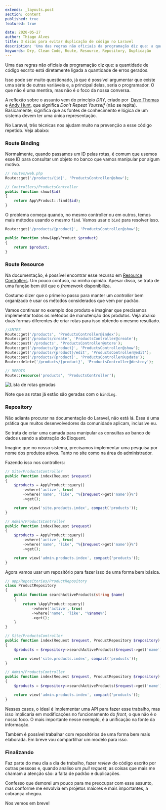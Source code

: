 ```yaml
---
extends: _layouts.post
section: content
published: true
featured: true

date: 2020-05-27
author: Thiago Alves
title: 3 dicas para evitar duplicação de código no Laravel
description: 'Uma das regras não oficiais da programação diz que: a quantidade de código escrito está diretamente ligada a quantidade de erros gerados.' 
keywords: Dry, Clean Code, Route, Resource, Repository, Duplicação
---
```


Uma das regras não oficiais da programação diz que: a quantidade de código escrito está diretamente ligada a quantidade de erros gerados.

Isso pode ser muito questionado, já que é possível argumentar que existe uma série de outras variáveis e, a principal delas, seria o programador. O que não é uma mentira, mas não é o foco da nossa conversa.

A reflexão sobre o assunto vem do princípio _DRY_, criado por  [Dave Thomas](https://en.wikipedia.org/wiki/Dave_Thomas_(programmer)) e [Andy Hunt](https://en.wikipedia.org/wiki/Andy_Hunt_(author)), que significa _Don’t Repeat Yourself_ (não se repita). Basicamente, significa que as fontes de conhecimento e lógica de um sistema devem ter uma única representação.

No Laravel, três técnicas nos ajudam muito na prevenção a esse código repetido. Veja abaixo:

### Route Binding

Normalmente, quando passamos um ID pelas rotas, é comum que usemos esse ID para consultar um objeto no banco que vamos manipular por algum motivo.

```php
// routes/web.php
Route::get('/products/{id}', 'ProductsController@show');

// Controllers/ProductsController
public function show($id)
{
    return App\Product::find($id);
}
```

O problema começa quando, no mesmo controller ou em outros, temos mais métodos usando o mesmo `find`. Vamos usar o `bind` para resolver isso.

```php
Route::get('/products/{product}', 'ProductsController@show');

public function show(App\Product $product)
{
    return $product;
}
```

### Route Resource

Na documentação, é possível encontrar esse recurso em [Resource Controllers](https://laravel.com/docs/controllers#resource-controllers). Um pouco confuso, na minha opinião. Apesar disso, se trata de uma função bem útil que o _framework_ disponibiliza. 

Costumo dizer que o primeiro passo para manter um _controller_ bem organizado é usar os métodos considerados que vem por padrão.

Vamos continuar no exemplo dos produto e imaginar que precisamos implementar todos os métodos de manutenção dos produtos. Veja abaixo duas formas diferentes de criar rotas para isso obtendo o mesmo resultado.

```php
//ANTES
Route::get('/products', 'ProductsController@index');
Route::get('/products/create', 'ProductsController@create');
Route::post('/products', 'ProductsController@store');
Route::get('/products/{product}', 'ProductsController@show');
Route::get('/products/{product}/edit', 'ProductsController@edit');
Route::put('/products/{product}', 'ProductsController@update');
Route::delete('/products/{product}', 'ProductsController@destroy');

// DEPOIS
Route::resource('products', 'ProductsController');
```

<img src="/assets/images/post-dont-repeat-yourself/route-list.png" alt="Lista de rotas geradas"/>

Note que as rotas já estão são geradas com o `binding`.

### Repository

Não adianta procurar na documentação do Laravel, não está lá. Essa é uma prática que muitos desenvolvedores da comunidade aplicam, inclusive eu.

Se trata de criar uma camada para manipular as consultas ao banco de dados usando a abstração do Eloquent. 

Imagine que no nosso sistema, precisamos implementar uma pesquisa por nome dos produtos ativos. Tanto no site como na área do administrador.

Fazendo isso nos controllers:

```php
// Site/ProductsController
public function index(Request $request)
{
    $products = App\Product::query()
        ->where('active', true)
        ->where('name', 'like', "%{$request->get('name')}%")
        ->get();

    return view('site.products.index', compact('products'));
}

// Admin/ProductsController
public function index(Request $request)
{
    $products = App\Product::query()
        ->where('active', true)
        ->where('name', 'like', "%{$request->get('name')}%")
        ->get();

    return view('admin.products.index', compact('products'));
}
```

Agora vamos usar um repositório para fazer isso de uma forma bem básica.

```php
// app/Repositories/ProductRepository
class ProductRepository
{
    public function searchActiveProducts(string $name)
    {
        return \App\Product::query()
            ->where('active', true)
            ->where('name', 'like', "%$name%")
            ->get();
    }
}

// Site/ProductsController
public function index(Request $request, ProductRepository $repository)
{
    $products = $repository->searchActiveProducts($request->get('name'));

    return view('site.products.index', compact('products'));
}

// Admin/ProductsController
public function index(Request $request, ProductRepository $repository)
{
    $products = $repository->searchActiveProducts($request->get('name'));

    return view('admin.products.index', compact('products'));
}
```

Nesses casos, o ideal é implementar uma API para fazer esse trabalho, mas isso implicaria em modificações no funcionamento do _front_, o que não é o nosso foco. O mais importante nesse exemplo, é a unificação na fonte da informação.

Também é possível trabalhar com repositórios de uma forma bem mais elaborada. Em breve vou compartilhar um modelo para isso.

### Finalizando

Faz parte do meu dia a dia de trabalho, fazer _review_ do código escrito por outras pessoas e, quando analiso um _pull request_, as coisas que mais me chamam a atenção são: a falta de padrão e duplicações.

Confesso que demorei um pouco para me preocupar com esse assunto, mas conforme me envolvia em projetos maiores e mais importantes, a cobrança chegou.

Nos vemos em breve!